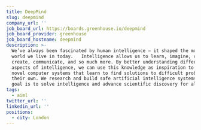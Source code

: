 ```yaml
---
title: DeepMind
slug: deepmind
company_url: ''
job_board_url: https://boards.greenhouse.io/deepmind
job_board_provider: greenhouse
job_board_hostname: deepmind
description: >-
  We’ve always been fascinated by human intelligence – it shaped the modern
  world we live in today.   Intelligence allows us to learn, imagine, cooperate,
  create, communicate, and so much more. By better understanding different
  aspects of intelligence, we can use this knowledge as inspiration to build
  novel computer systems that learn to find solutions to difficult problems on
  their own. We research and build safe artificial intelligence systems. Our
  goal is to solve intelligence and advance scientific discovery for all.
tags:
  - aiml
twitter_url: ''
linkedin_url: ''
positions:
  - city: London
---
```

